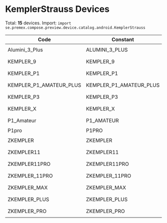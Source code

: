 # KemplerStrauss Devices

Total: **15** devices. Import: `import se.premex.compose.preview.device.catalog.android.KemplerStrauss`

| Code | Constant | Resolution | DPI | Compose Spec | Preview Usage |
|------|----------|------------|-----|-------------|---------------|
| Alumini_3_Plus | ALUMINI_3_PLUS | 720x1280 | 320 | `spec:width=720px,height=1280px,dpi=320` | `@Preview(device = KemplerStrauss.ALUMINI_3_PLUS)` |
| KEMPLER_9 | KEMPLER_9 | 720x1280 | 320 | `spec:width=720px,height=1280px,dpi=320` | `@Preview(device = KemplerStrauss.KEMPLER_9)` |
| KEMPLER_P1 | KEMPLER_P1 | 720x1520 | 320 | `spec:width=720px,height=1520px,dpi=320` | `@Preview(device = KemplerStrauss.KEMPLER_P1)` |
| KEMPLER_P1_AMATEUR_PLUS | KEMPLER_P1_AMATEUR_PLUS | 480x854 | 240 | `spec:width=480px,height=854px,dpi=240` | `@Preview(device = KemplerStrauss.KEMPLER_P1_AMATEUR_PLUS)` |
| KEMPLER_P3 | KEMPLER_P3 | 720x1560 | 320 | `spec:width=720px,height=1560px,dpi=320` | `@Preview(device = KemplerStrauss.KEMPLER_P3)` |
| KEMPLER_X | KEMPLER_X | 720x1440 | 320 | `spec:width=720px,height=1440px,dpi=320` | `@Preview(device = KemplerStrauss.KEMPLER_X)` |
| P1_Amateur | P1_AMATEUR | 480x854 | 240 | `spec:width=480px,height=854px,dpi=240` | `@Preview(device = KemplerStrauss.P1_AMATEUR)` |
| P1pro | P1PRO | 720x1520 | 320 | `spec:width=720px,height=1520px,dpi=320` | `@Preview(device = KemplerStrauss.P1PRO)` |
| ZKEMPLER | ZKEMPLER | 600x1024 | 160 | `spec:width=600px,height=1024px,dpi=160` | `@Preview(device = KemplerStrauss.ZKEMPLER)` |
| ZKEMPLER11 | ZKEMPLER11 | 600x1024 | 160 | `spec:width=600px,height=1024px,dpi=160` | `@Preview(device = KemplerStrauss.ZKEMPLER11)` |
| ZKEMPLER11PRO | ZKEMPLER11PRO | 800x1280 | 213 | `spec:width=800px,height=1280px,dpi=213` | `@Preview(device = KemplerStrauss.ZKEMPLER11PRO)` |
| ZKEMPLER_11PRO | ZKEMPLER_11PRO | 800x1280 | 160 | `spec:width=800px,height=1280px,dpi=160` | `@Preview(device = KemplerStrauss.ZKEMPLER_11PRO)` |
| ZKEMPLER_MAX | ZKEMPLER_MAX | 600x1024 | 160 | `spec:width=600px,height=1024px,dpi=160` | `@Preview(device = KemplerStrauss.ZKEMPLER_MAX)` |
| ZKEMPLER_PLUS | ZKEMPLER_PLUS | 600x1024 | 160 | `spec:width=600px,height=1024px,dpi=160` | `@Preview(device = KemplerStrauss.ZKEMPLER_PLUS)` |
| ZKEMPLER_PRO | ZKEMPLER_PRO | 600x1024 | 160 | `spec:width=600px,height=1024px,dpi=160` | `@Preview(device = KemplerStrauss.ZKEMPLER_PRO)` |

<!-- Generated automatically. Do not edit manually. -->
